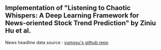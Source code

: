 ## Implementation of "Listening to Chaotic Whispers: A Deep Learning Framework for News-oriented Stock Trend Prediction" by Ziniu Hu et al.

News headline data source : [yumoxu's github repo](https://github.com/yumoxu/stocknet-dataset/tree/master/tweet/preprocessed)
